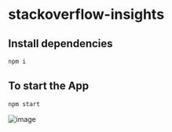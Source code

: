 # stackoverflow-insights

## Install dependencies

```bash
npm i
```

## To start the App

```bash
npm start
```

![image](https://github.com/anopszetex/stackoverflow-insights/assets/31970167/5c6d8fa3-9793-41ca-82e7-8c66a47e7d38)
